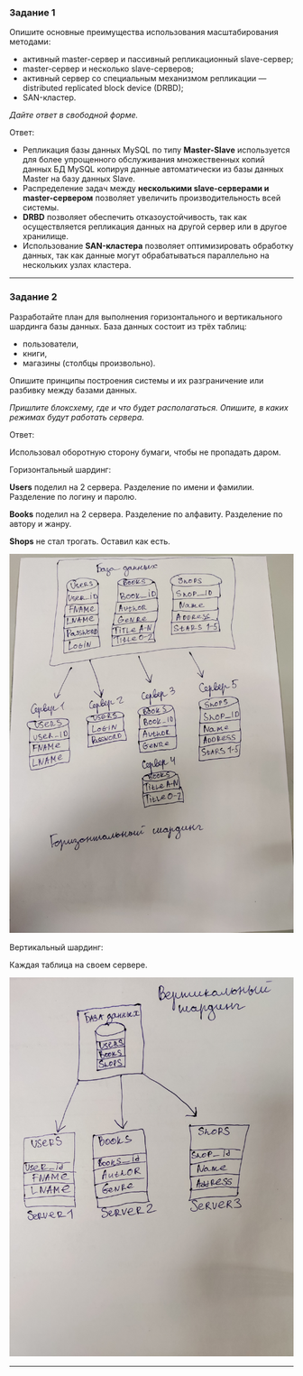 
### Задание 1

Опишите основные преимущества использования масштабирования методами:

- активный master-сервер и пассивный репликационный slave-сервер; 
- master-сервер и несколько slave-серверов;
- активный сервер со специальным механизмом репликации — distributed replicated block device (DRBD);
- SAN-кластер.

*Дайте ответ в свободной форме.*

Ответ:

- Репликация базы данных MySQL по типу **Master-Slave** используется для более упрощенного обслуживания множественных копий данных БД MySQL копируя данные автоматически из базы данных Master на базу данных Slave.
- Распределение задач между **несколькими slave-серверами и master-сервером** позволяет увеличить производительность всей системы.
- **DRBD** позволяет обеспечить отказоустойчивость, так как осуществляется репликация данных на другой сервер или в другое хранилище.
- Использование **SAN-кластера** позволяет оптимизировать обработку данных, так как данные могут обрабатываться параллельно на нескольких узлах кластера.
---

### Задание 2


Разработайте план для выполнения горизонтального и вертикального шардинга базы данных. База данных состоит из трёх таблиц: 

- пользователи, 
- книги, 
- магазины (столбцы произвольно). 

Опишите принципы построения системы и их разграничение или разбивку между базами данных.

*Пришлите блоксхему, где и что будет располагаться. Опишите, в каких режимах будут работать сервера.* 

Ответ:

Использовал оборотную сторону бумаги, чтобы не пропадать даром.

Горизонтальный шардинг:

**Users** поделил на 2 сервера. Разделение по имени и фамилии. Разделение по логину и паролю.

**Books** поделил на 2 сервера. Разделение по алфавиту. Разделение по автору и жанру.

**Shops** не стал трогать. Оставил как есть.

![Gsharding](https://github.com/VovanBanks/homeworks-sdb/blob/main/HW12-7/img/HW%2012-7%20(2).jpg)



Вертикальный шардинг:

Каждая таблица на своем сервере.

![Vsharding](https://github.com/VovanBanks/homeworks-sdb/blob/main/HW12-7/img/HW%2012-7%20(1).jpg)

---
